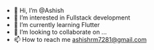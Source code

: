 - 👋 Hi, I’m @Ashish
- 👀 I’m interested in Fullstack development
- 🌱 I’m currently learning Flutter
- 💞️ I’m looking to collaborate on ...
- 📫 How to reach me ashishrm7281@gmail.com

